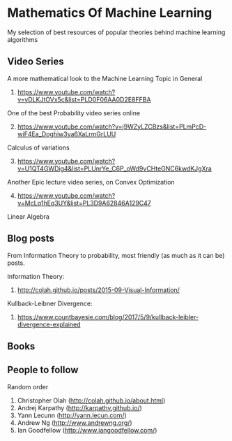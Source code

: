 # Mathematics Of Machine Learning
My selection of best resources of popular theories behind machine learning algorithms

## Video Series

A more mathematical look to the Machine Learning Topic in General

1) https://www.youtube.com/watch?v=yDLKJtOVx5c&list=PLD0F06AA0D2E8FFBA

One of the best Probability video series online

2) https://www.youtube.com/watch?v=j9WZyLZCBzs&list=PLmPcD-wiF4Ea_Doghiw3ya6XaLrmGrLUU

Calculus of variations

3) https://www.youtube.com/watch?v=U1QT4GWDig4&list=PLUnrYe_C6P_oWd9vCHteGNC6kwdKJgXra

Another Epic lecture video series, on Convex Optimization 

4) https://www.youtube.com/watch?v=McLq1hEq3UY&list=PL3D9A62846A129C47


Linear Algebra 

## Blog posts 

From Information Theory to probability, most friendly (as much as it can be) posts.

Information Theory:

1) http://colah.github.io/posts/2015-09-Visual-Information/

Kullback-Leibner Divergence: 

1) https://www.countbayesie.com/blog/2017/5/9/kullback-leibler-divergence-explained




## Books 

## People to follow 
Random order

1) Christopher Olah (http://colah.github.io/about.html)
2) Andrej Karpathy (http://karpathy.github.io/)
3) Yann Lecunn (http://yann.lecun.com/)
4) Andrew Ng (http://www.andrewng.org/)
5) Ian Goodfellow (http://www.iangoodfellow.com/)

